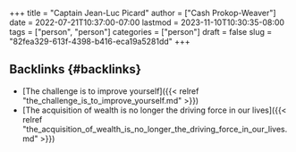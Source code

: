 +++
title = "Captain Jean-Luc Picard"
author = ["Cash Prokop-Weaver"]
date = 2022-07-21T10:37:00-07:00
lastmod = 2023-11-10T10:30:35-08:00
tags = ["person", "person"]
categories = ["person"]
draft = false
slug = "82fea329-613f-4398-b416-eca19a5281dd"
+++

## Backlinks {#backlinks}

-   [The challenge is to improve yourself]({{< relref "the_challenge_is_to_improve_yourself.md" >}})
-   [The acquisition of wealth is no longer the driving force in our lives]({{< relref "the_acquisition_of_wealth_is_no_longer_the_driving_force_in_our_lives.md" >}})
